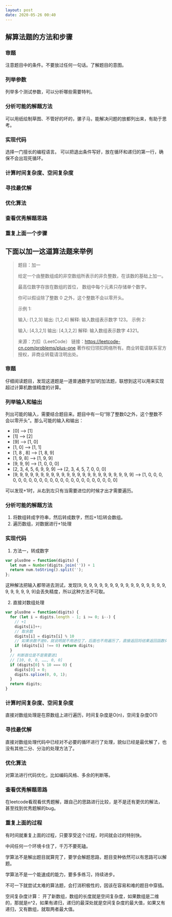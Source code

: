 ```yaml
---
layout: post
date: 2020-05-26 00:40
---
```

## 解算法题的方法和步骤

### 审题

   注意题目中的条件。不要放过任何一句话。了解题目的意图。

### 列举参数

   列举多个测试参数，可以分析哪些需要特判。

### 分析可能的解题方法

可以用纸绘制草图、不管好的坏的，骡子马，能解决问题的放都列出来，有助于思考。

### 实现代码

选择一门擅长的编程语言。 可以把退出条件写好，放在循环和递归的第一行，确保不会出现死循环。

### 计算时间复杂度、空间复杂度

### 寻找最优解

### 优化算法

### 查看优秀解题思路

### 重复上面一个步骤

## 下面以加一这道算法题来举例

> 题目：加一
>
> 给定一个由整数组成的非空数组所表示的非负整数，在该数的基础上加一。
>
> 最高位数字存放在数组的首位， 数组中每个元素只存储单个数字。
>
> 你可以假设除了整数 0 之外，这个整数不会以零开头。
>
> 示例 1:
>
> 输入: [1,2,3]
> 输出: [1,2,4]
> 解释: 输入数组表示数字 123。
> 示例 2:
>
> 输入: [4,3,2,1]
> 输出: [4,3,2,2]
> 解释: 输入数组表示数字 4321。
>
> 来源：力扣（LeetCode）
> 链接：https://leetcode-cn.com/problems/plus-one
> 著作权归领扣网络所有。商业转载请联系官方授权，非商业转载请注明出处。

### 审题

仔细阅读题目，发现这道题是一道普通数字加1的加法题，联想到这可以用来实现超过计算机数值精度的计算。



### 列举输入和输出

列出可能的输入，需要结合题目来。题目中有一句“除了整数0之外，这个整数不会以零开头”。那么可能的输入和输出：

- [0] --> [1]
- [1] --> [2]
- [9] --> [1, 0]
- [1, 0] --> [1, 1]
- [1, 8 , 8] --> [1, 8, 9]
- [1, 9, 8] --> [1, 9, 9]
- [9, 9, 9] --> [1, 0, 0, 0]
- [2, 3, 4, 5, 6, 9, 9, 9] --> [2, 3, 4, 5, 7, 0, 0, 0]
- [9, 9, 9, 9, 9, 9, 9, 9, 9, 9, 9, 9, 9, 9, 9, 9, 9, 9, 9, 9, 9, 9, 9] --> [1, 0, 0, 0, 0, 0, 0, 0, 0, 0, 0, 0, 0, 0, 0, 0, 0, 0, 0, 0, 0, 0, 0, 0] 

可以发现+1时，从右到左只有当需要进位的时候才出才需要遍历。

### 分析可能的解题方法

1. 将数组转成字符串，然后转成数字，然后+1后转会数组。
2. 遍历数组，对数据进行+1处理

### 实现代码

1. 方法一，转成数字

```javascript
var plusOne = function(digits) {
  let num = Number(digits.join('')) + 1
  return num.toString().split('');
};
```

这种解法把输入都带进去测试，发现[9, 9, 9, 9, 9, 9, 9, 9, 9, 9, 9, 9, 9, 9, 9, 9, 9, 9, 9, 9, 9, 9, 9]会丢失精度，所以这种方法不可取。

2. 直接对数组处理

```javascript
var plusOne = function(digits) {
  for (let i = digits.length - 1; i >= 0; i--) {
    // +1
    digits[i]++;
    // 取余数
    digits[i] = digits[i] % 10
    // 如果余数不是0，就说明就不用进位了，后面也不用遍历了，直接返回将结果返回函数体外
    if (digits[i] !== 0) return digits;
  }
  // 判断首位是不是需要进1
  // [10, 0, 0, ……, 0, 0]
  if (digits[0] % 10 === 0) {
    digits[0] = 0;
    digits.splice(0, 0, 1);
  }
  return digits;
}
```

### 计算时间复杂度、空间复杂度

直接对数组处理是在原数组上进行遍历，时间复杂度是O(n)，空间复杂度O(1)

### 寻找最优解

直接对数组处理代码中已经对不必要的循环进行了处理，貌似已经是最优解了，也没有其他二分、分治的处理方法了。

### 优化算法

对算法进行代码优化，比如编码风格、多余的判断等。

### 查看优秀解题思路

在leetcode看观看优秀题解，跟自己的思路进行比较，是不是还有更优的解法，甚至找到优秀题解的bug。

### 重复上面的过程

有时间就重复上面的过程，只要享受这个过程，时间就会过的特别快。

中间任何一个环境卡住了，千万不要死磕。

学算法不是解出题目就算完了，要学会解题思路，题目变种依然可以有思路可以解题。

学算法不是一个能速成的能力，要多多练习，持续进步。

不可一下就尝试太难的算法题，会打消积极性的，因该在容易和难的题目中穿插。



空间复杂度计算： 开了新数组，数组的长度就是空间复杂度，如果数组是二维的，那就是n^2，如果有递归，递归的最深处就是空间复杂度的最大值，如果又有递归，又有数组，就取两者最大值。